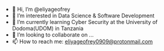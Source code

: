 - 👋 Hi, I’m @eliyageofrey
- 👀 I’m interested in Data Science & Software Development
- 🌱 I’m currently learning Cyber Security at the University of Dodoma(UDOM) in Tanzania
- 💞️ I’m looking to collaborate on ...
- 📫 How to reach me: eliyageofrey0909@protonmail.com

<!---
eliyageofrey/eliyageofrey is a ✨ special ✨ repository because its `README.md` (this file) appears on your GitHub profile.
You can click the Preview link to take a look at your changes.
--->

